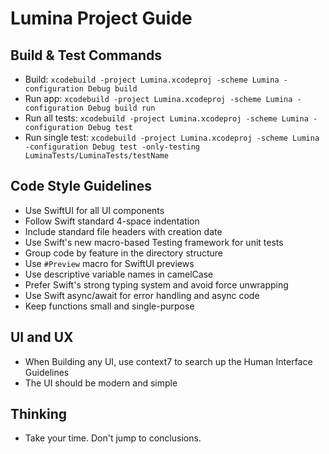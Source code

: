 # Lumina Project Guide

## Build & Test Commands
- Build: `xcodebuild -project Lumina.xcodeproj -scheme Lumina -configuration Debug build`
- Run app: `xcodebuild -project Lumina.xcodeproj -scheme Lumina -configuration Debug build run`
- Run all tests: `xcodebuild -project Lumina.xcodeproj -scheme Lumina -configuration Debug test`
- Run single test: `xcodebuild -project Lumina.xcodeproj -scheme Lumina -configuration Debug test -only-testing LuminaTests/LuminaTests/testName`

## Code Style Guidelines
- Use SwiftUI for all UI components
- Follow Swift standard 4-space indentation
- Include standard file headers with creation date
- Use Swift's new macro-based Testing framework for unit tests
- Group code by feature in the directory structure
- Use `#Preview` macro for SwiftUI previews
- Use descriptive variable names in camelCase
- Prefer Swift's strong typing system and avoid force unwrapping
- Use Swift async/await for error handling and async code
- Keep functions small and single-purpose

## UI and UX
- When Building any UI, use context7 to search up the Human Interface Guidelines
- The UI should be modern and simple

## Thinking
- Take your time. Don't jump to conclusions.

